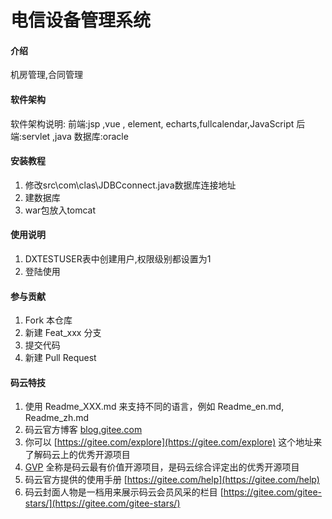 # 电信设备管理系统

#### 介绍
机房管理,合同管理

#### 软件架构
软件架构说明:
前端:jsp ,vue , element, echarts,fullcalendar,JavaScript
后端:servlet ,java
数据库:oracle


#### 安装教程

1.  修改src\com\clas\JDBCconnect.java数据库连接地址
2.  建数据库
3.  war包放入tomcat

#### 使用说明

1.  DXTESTUSER表中创建用户,权限级别都设置为1
2. 登陆使用

#### 参与贡献

1.  Fork 本仓库
2.  新建 Feat_xxx 分支
3.  提交代码
4.  新建 Pull Request


#### 码云特技

1.  使用 Readme\_XXX.md 来支持不同的语言，例如 Readme\_en.md, Readme\_zh.md
2.  码云官方博客 [blog.gitee.com](https://blog.gitee.com)
3.  你可以 [https://gitee.com/explore](https://gitee.com/explore) 这个地址来了解码云上的优秀开源项目
4.  [GVP](https://gitee.com/gvp) 全称是码云最有价值开源项目，是码云综合评定出的优秀开源项目
5.  码云官方提供的使用手册 [https://gitee.com/help](https://gitee.com/help)
6.  码云封面人物是一档用来展示码云会员风采的栏目 [https://gitee.com/gitee-stars/](https://gitee.com/gitee-stars/)
